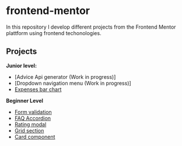 # frontend-mentor

In this repository I develop different projects from the Frontend Mentor plattform using frontend techonologies.

## Projects

**Junior level:**
  - [Advice Api generator (Work in progress)]
  - [Dropdown navigation menu (Work in progress)]
  - [Expenses bar chart](https://alexcumplido.github.io/frontend-mentor/bar-chart)

**Beginner Level**
  - [Form validation](https://alexcumplido.github.io/frontend-mentor/form-validation)
  - [FAQ Accordion](https://alexcumplido.github.io/frontend-mentor/faq-accordion)
  - [Rating modal](https://alexcumplido.github.io/frontend-mentor/rating-component)
  - [Grid section](https://alexcumplido.github.io/frontend-mentor/grid-section)
  - [Card component](https://alexcumplido.github.io/frontend-mentor/card-component)